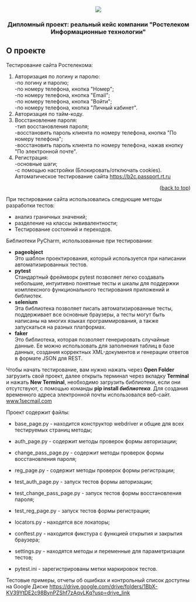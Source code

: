 <!-- PROJECT LOGO -->
<br />
<div id="header" align="center">
  <img src="https://s14.stc.yc.kpcdn.net/share/i/12/13143964/wr-960.webp" "Optional title"/>
</div>
  <h3 align="center">Дипломный проект: реальный кейс компании "Ростелеком Информационные технологии"</h3>


<!-- ABOUT THE PROJECT -->
## О проекте


Тестирование сайта Ростелекома: <br />
1) Авторизация по логину и паролю: <br />
-по логину и паролю;<br />
-по номеру телефона, кнопка "Номер";<br />
-по номеру телефона, кнопка "Email"; <br />
-по номеру телефона, кнопка "Войти";<br />
-по номеру телефона, кнопка "Личный кабинет".<br />
2) Авторизация по тайм-коду.<br />
3) Восстановление пароля:<br />
-тип восстановления пароля;<br />
-восстановить пароль клиента по номеру телефона, кнопка "По номеру телефона";<br />
-восстановить пароль клиента по номеру телефона, нажав кнопку "По электронной почте".<br />
4) Регистрация:<br />
-основные шаги;<br />
-с помощью настройки (Блокировать/отключать cookies).<br />
Автоматическое тестирование сайта https://b2c.passport.rt.ru 

<p align="right">(<a href="#readme-top">back to top</a>)</p>

При тестировании сайта использовались следующие методы разработки тестов:

* анализ граничных значений;
* разделение на классы эквивалентности;
* Тестирование состояний и переходов.


Библиотеки PyCharm, использованные при тестировании:

* __pageobject__ <br />
Это шаблон проектирования, который используется при написании автоматизированных тестов.
* __pytest__ <br />
Стандартный фреймворк pytest позволяет легко создавать небольшие, интуитивно понятные тесты и шкалы для поддержки комплексного функционального тестирования приложений и библиотек.
* __selenium__ <br />
Эта библиотека позволяет писать автоматизированные тесты, поддерживает все основные браузеры, а тесты могут быть написаны на многих языках программирования, а также запускаться на разных платформах.
* __faker__ <br />
Это библиотека, которая позволяет генерировать случайные данные. Ее можно использовать для заполнения таблиц в базе данных, создания корректных XML-документов и генерации ответов в формате JSON для REST.

Чтобы начать тестирование, вам нужно нажать через __Open Folder__ загрузить свой проект, далее открыть терминал через вкладку __Terminal__ и нажать __New Terminal__, необходимо загрузить библиотеки, если они отсутствуют, с помощью команды __pip install *библиотека*__.
Для создания временного адреса электронной почты использовался веб-сайт. www.1secmail.com

Проект содержит файлы:

* base_page.py - находится конструктор webdriver и общие для всех тестируемых страниц методы;

* auth_page.py - содержит методы проверок формы авторизации;

* change_pass_page.py - содержит методы проверок формы восстановления пароля;

* reg_page.py - содержит методы проверок формы регистрации;

* test_auth_page.py - запуск тестов формы авторизации;

* test_change_pass_page.py - запуск тестов формы восстановления пароля;

*  test_reg_page.py - запуск тестов формы регистрации;

* locators.py - находятся все локаторы;

* conftest.py - находится фикстура с функцией открытия и закрытия браузера;

* settings.py - находятся методы и переменные для параметризации тестов;

* pytest.ini - зарегистрированы метки маркировок тестов.


Тестовые примеры, отчеты об ошибках и контрольный список доступны на Google Диске https://drive.google.com/drive/folders/1BbX-KV39YtDE2c98BynPZShf7zAqvLKq?usp=drive_link
